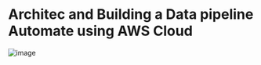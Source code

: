 # Architec and Building a Data pipeline Automate using AWS Cloud
![image](https://github.com/user-attachments/assets/ac4a8186-c535-400f-ac82-f9ba60a4738d)

